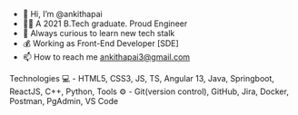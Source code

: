- 👋 Hi, I’m @ankithapai
- 👩‍🎓 A 2021 B.Tech graduate. Proud Engineer
- 🌱 Always curious to learn new tech stalk
- 💰 Working as Front-End Developer [SDE]
- 📫 How to reach me ankithapai3@gmail.com

Technologies 💻 - HTML5, CSS3, JS, TS, Angular 13, Java, Springboot, ReactJS, C++, Python,
Tools ⚙ - Git(version control), GitHub, Jira, Docker, Postman, PgAdmin, VS Code

<!---
ankithapai/ankithapai is a ✨ special ✨ repository because its `README.md` (this file) appears on your GitHub profile.
You can click the Preview link to take a look at your changes.
--->
